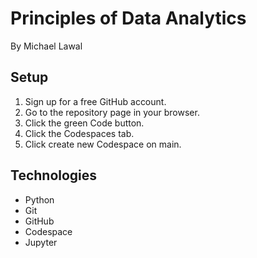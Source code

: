 # Principles of Data Analytics

By Michael Lawal

## Setup

1. Sign up for a free GitHub account.
2. Go to the repository page in your browser.
3. Click the green Code button.
4. Click the Codespaces tab.
5. Click create new Codespace on main.

## Technologies

- Python
- Git
- GitHub
- Codespace
- Jupyter